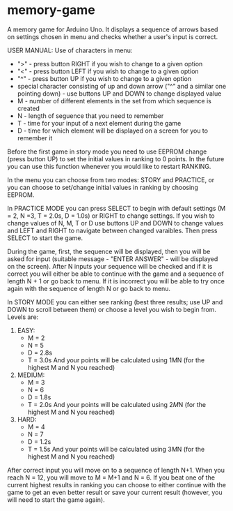 # memory-game
A memory game for Arduino Uno. It displays a sequence of arrows based on settings chosen in menu and checks whether a user's input is correct.



USER MANUAL:
Use of characters in menu:
* ">" - press button RIGHT if you wish to change to a given option
* "<" - press button LEFT if you wish to change to a given option
* "^" - press button UP if you wish to change to a given option
* special character consisting of up and down arrow ("^" and a similar one pointing down) - use buttons 
		UP and DOWN to change displayed value
* M - number of different elements in the set from which sequence is created
* N - length of seguence that you need to remember
* T - time for your input of a next element during the game
* D - time for which element will be displayed on a screen for you to remember it

Before the first game in story mode you need to use EEPROM change (press button UP) to set the initial values in
ranking to 0 points. In the future you can use this function whenever you would like to restart RANKING.
	
In the menu you can choose from two modes: STORY and PRACTICE, or you can choose to set/change initial values 
in ranking by choosing EEPROM.

In PRACTICE MODE you can press SELECT to begin with default settings (M = 2, N =3, T = 2.0s, D = 1.0s)
or RIGHT to change settings. If you wish to change values of N, M, T or D use buttons UP and DOWN to 
change values and LEFT and RIGHT to navigate between changed varaibles. Then press SELECT to start
the game.

During the game, first, the sequence will be displayed, then you will be asked for input 
(suitable message - "ENTER ANSWER" - will be displayed on the screen). After N inputs your
sequence will be checked and if it is correct you will either be able to continue with the 
game and a sequence of length N + 1 or go back to menu.
If it is incorrect you will be able to try once again with the sequence of length N or go back to menu.

In STORY MODE you can either see ranking (best three results; use UP and DOWN to scroll between 
them) or choose a level you wish to begin from. Levels are:
1) EASY:
	* M = 2
	* N = 5
	* D = 2.8s
	* T = 3.0s
	And your points will be calculated using 1*M*N (for the highest M and N you reached)
2) MEDIUM:
	* M = 3
	* N = 6
	* D = 1.8s
	* T = 2.0s
	And your points will be calculated using 2*M*N (for the highest M and N you reached)
3) HARD:
	* M = 4
	* N = 7
	* D = 1.2s
	* T = 1.5s
	And your points will be calculated using 3*M*N (for the highest M and N you reached)
	
After correct input you will move on to a sequence of length N+1. When you reach N = 12, 
you will move to M = M+1 and N = 6.
If you beat one of the current highest results in ranking you can choose to either continue with the game
to get an even better result or save your current result (however, you will need to start the game again).
